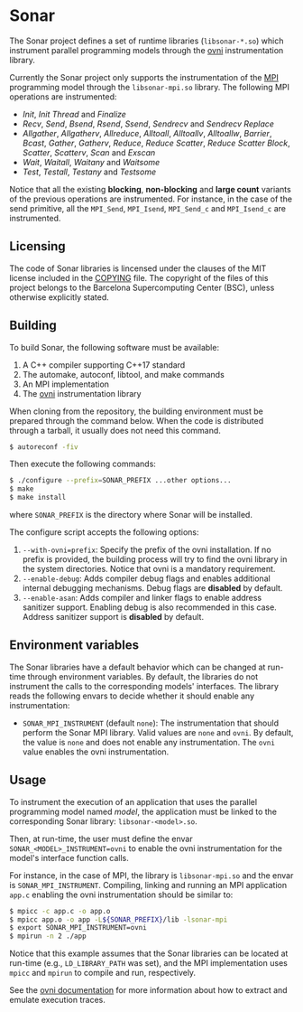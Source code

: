 # Sonar

The Sonar project defines a set of runtime libraries (`libsonar-*.so`) which
instrument parallel programming models through the [ovni][ovni] instrumentation
library.

[ovni]: https://github.com/bsc-pm/ovni
[ovni docs]: https://ovni.readthedocs.io/
[mpi]: https://www.mpi-forum.org

Currently the Sonar project only supports the instrumentation of the [MPI][mpi]
programming model through the `libsonar-mpi.so` library. The following MPI
operations are instrumented:

* *Init*, *Init Thread* and *Finalize*
* *Recv*, *Send*, *Bsend*, *Rsend*, *Ssend*, *Sendrecv*
  and *Sendrecv Replace*
* *Allgather*, *Allgatherv*, *Allreduce*, *Alltoall*,
  *Alltoallv*, *Alltoallw*, *Barrier*, *Bcast*, *Gather*,
  *Gatherv*, *Reduce*, *Reduce Scatter*, *Reduce Scatter Block*,
  *Scatter*, *Scatterv*, *Scan* and *Exscan*
* *Wait*, *Waitall*, *Waitany* and *Waitsome*
* *Test*, *Testall*, *Testany* and *Testsome*

Notice that all the existing **blocking**, **non-blocking** and **large count**
variants of the previous operations are instrumented. For instance, in the case
of the send primitive, all the `MPI_Send`, `MPI_Isend`, `MPI_Send_c` and
`MPI_Isend_c` are instrumented.

## Licensing

The code of Sonar libraries is lincensed under the clauses of the MIT license
included in the [COPYING](COPYING) file. The copyright of the files of this
project belongs to the Barcelona Supercomputing Center (BSC), unless otherwise
explicitly stated.

## Building

To build Sonar, the following software must be available:

1. A C++ compiler supporting C++17 standard
1. The automake, autoconf, libtool, and make commands
1. An MPI implementation
1. The [ovni][ovni] instrumentation library

When cloning from the repository, the building environment must be prepared
through the command below. When the code is distributed through a tarball,
it usually does not need this command.

```sh
$ autoreconf -fiv
```

Then execute the following commands:

```sh
$ ./configure --prefix=SONAR_PREFIX ...other options...
$ make
$ make install
```

where `SONAR_PREFIX` is the directory where Sonar will be installed.

The configure script accepts the following options:

1. `--with-ovni=prefix`: Specify the prefix of the ovni installation. If no
   prefix is provided, the building process will try to find the ovni library
   in the system directories. Notice that ovni is a mandatory requirement.
1. `--enable-debug`: Adds compiler debug flags and enables additional internal
   debugging mechanisms. Debug flags are **disabled** by default.
1. `--enable-asan`: Adds compiler and linker flags to enable address sanitizer
   support. Enabling debug is also recommended in this case. Address sanitizer
   support is **disabled** by default.

## Environment variables

The Sonar libraries have a default behavior which can be changed at run-time
through environment variables. By default, the libraries do not instrument the
calls to the corresponding models' interfaces. The library reads the following
envars to decide whether it should enable any instrumentation:

* `SONAR_MPI_INSTRUMENT` (default `none`): The instrumentation that should
  perform the Sonar MPI library. Valid values are `none` and `ovni`. By default,
  the value is `none` and does not enable any instrumentation. The `ovni` value
  enables the ovni instrumentation.

## Usage

To instrument the execution of an application that uses the parallel programming
model named *model*, the application must be linked to the corresponding Sonar
library: `libsonar-<model>.so`.

Then, at run-time, the user must define the envar `SONAR_<MODEL>_INSTRUMENT=ovni`
to enable the ovni instrumentation for the model's interface function calls.

For instance, in the case of MPI, the library is `libsonar-mpi.so` and the envar
is `SONAR_MPI_INSTRUMENT`. Compiling, linking and running an MPI application
`app.c` enabling the ovni instrumentation should be similar to:

```sh
$ mpicc -c app.c -o app.o
$ mpicc app.o -o app -L${SONAR_PREFIX}/lib -lsonar-mpi
$ export SONAR_MPI_INSTRUMENT=ovni
$ mpirun -n 2 ./app
```

Notice that this example assumes that the Sonar libraries can be located at
run-time (e.g., `LD_LIBRARY_PATH` was set), and the MPI implementation uses
`mpicc` and `mpirun` to compile and run, respectively.

See the [ovni documentation][ovni docs] for more information about how to
extract and emulate execution traces.
